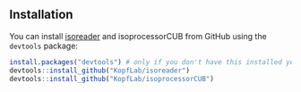 
<!-- README.md is generated from README.Rmd. Please edit that file -->
Installation
------------

You can install [isoreader](http://www.github.com/KopfLab/isoreader) and isoprocessorCUB from GitHub using the `devtools` package:

``` r
install.packages("devtools") # only if you don't have this installed yet
devtools::install_github("KopfLab/isoreader")
devtools::install_github("KopfLab/isoprocessorCUB")
```
